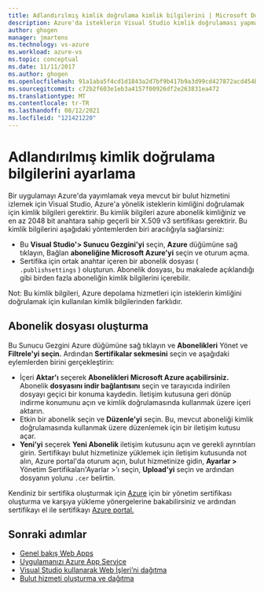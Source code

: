 ```yaml
---
title: Adlandırılmış kimlik doğrulama kimlik bilgilerini | Microsoft Docs
description: Azure'da isteklerin Visual Studio kimlik doğrulaması yapmak için kullanabileceğiniz kimlik bilgilerini sağlamayı öğrenin. Böylece azure'dan Azure'a Visual Studio veya mevcut bir bulut hizmetini izleyebilirsiniz.
author: ghogen
manager: jmartens
ms.technology: vs-azure
ms.workload: azure-vs
ms.topic: conceptual
ms.date: 11/11/2017
ms.author: ghogen
ms.openlocfilehash: 91a1aba5f4cd1d1843a2d7bf9b417b9a3d99cd427872acd454b7d7add048011a
ms.sourcegitcommit: c72b2f603e1eb3a4157f00926df2e263831ea472
ms.translationtype: MT
ms.contentlocale: tr-TR
ms.lasthandoff: 08/12/2021
ms.locfileid: "121421220"
---
```

# <a name="set-up-named-authentication-credentials"></a>Adlandırılmış kimlik doğrulama bilgilerini ayarlama

Bir uygulamayı Azure'da yayımlamak veya mevcut bir bulut hizmetini izlemek için Visual Studio, Azure'a yönelik isteklerin kimliğini doğrulamak için kimlik bilgileri gerektirir. Bu kimlik bilgileri azure abonelik kimliğiniz ve en az 2048 bit anahtara sahip geçerli bir X.509 v3 sertifikası gerektirir. Bu kimlik bilgilerini aşağıdaki yöntemlerden biri aracılığıyla sağlarsiniz:

- Bu **Visual Studio'> Sunucu Gezgini'yi** seçin, **Azure** düğümüne sağ tıklayın, Bağlan **aboneliğine Microsoft Azure'yi** seçin ve oturum açma.
- Sertifika için ortak anahtar içeren bir abonelik dosyası ( `.publishsettings` ) oluşturun. Abonelik dosyası, bu makalede açıklandığı gibi birden fazla aboneliğin kimlik bilgilerini içerebilir.

Not: Bu kimlik bilgileri, Azure depolama hizmetleri için isteklerin kimliğini doğrulamak için kullanılan kimlik bilgilerinden farklıdır.

## <a name="create-a-subscription-file"></a>Abonelik dosyası oluşturma

Bu Sunucu Gezgini Azure düğümüne sağ tıklayın ve **Abonelikleri** Yönet ve **Filtrele'yi seçin.** Ardından **Sertifikalar sekmesini** seçin ve aşağıdaki eylemlerden birini gerçekleştirin:

- İçeri **Aktar'ı** seçerek **Abonelikleri Microsoft Azure açabilirsiniz.** Abonelik **dosyasını indir bağlantısını** seçin ve tarayıcıda indirilen dosyayı geçici bir konuma kaydedin. İletişim kutusuna geri dönüp indirme konumunu açın ve kimlik doğrulamasında kullanmak üzere içeri aktarın.
- Etkin bir abonelik seçin ve **Düzenle'yi** seçin. Bu, mevcut aboneliği kimlik doğrulamasında kullanmak üzere düzenlemek için bir iletişim kutusu açar.
- **Yeni'yi** seçerek **Yeni Abonelik** iletişim kutusunu açın ve gerekli ayrıntıları girin. Sertifikayı bulut hizmetinize yüklemek için iletişim kutusunda not alın, Azure portal'da oturum açın, bulut hizmetinize gidin, **Ayarlar >** Yönetim Sertifikaları'Ayarlar >'ı seçin, **Upload'yi** seçin ve ardından dosyanın yolunu `.cer` belirtin.

Kendiniz bir sertifika oluşturmak için [Azure](/azure/cloud-services/cloud-services-certs-create) için bir yönetim sertifikası oluşturma ve karşıya yükleme yönergelerine bakabilirsiniz ve ardından sertifikayı el ile sertifikayı [Azure portal.](https://portal.azure.com/)

## <a name="next-steps"></a>Sonraki adımlar

- [Genel bakış Web Apps](/azure/app-service/)
- [Uygulamanızı Azure App Service](/azure/app-service/app-service-deploy-local-git)
- [Visual Studio kullanarak Web İşleri’ni dağıtma](/azure/app-service/websites-dotnet-deploy-webjobs)
- [Bulut hizmeti oluşturma ve dağıtma](/azure/cloud-services/cloud-services-how-to-create-deploy-portal)
